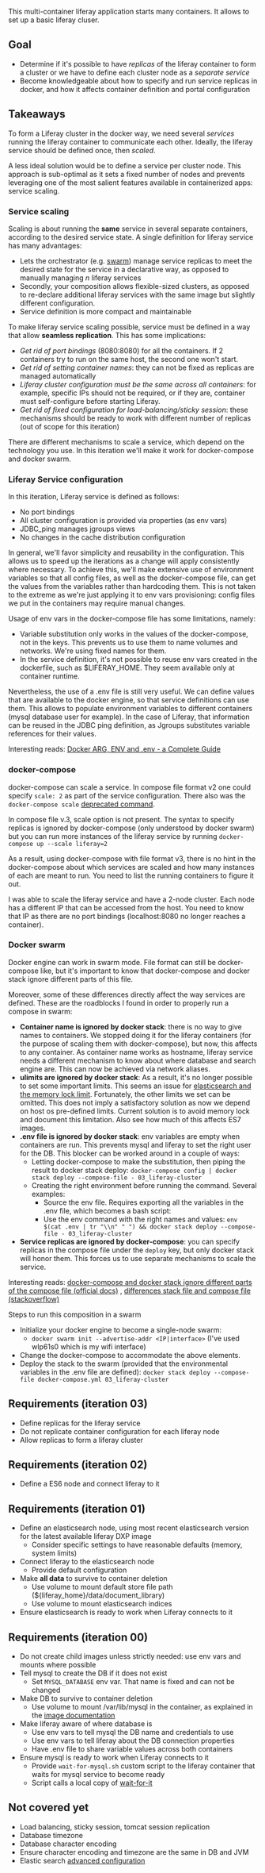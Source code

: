 This multi-container liferay application starts many containers. It allows to set up a basic liferay cluser.

## Goal
* Determine if it's possible to have _replicas_ of the liferay container to form a cluster or we have to define each cluster node as a _separate service_
* Become knowledgeable about how to specify and run service replicas in docker, and  how it affects container definition and portal configuration

## Takeaways
To form a Liferay cluster in the docker way, we need several _services_ running the liferay container to communicate each other. Ideally, the liferay service should be defined once, then _scaled_. 
 
 A less ideal solution would be to define a service per cluster node. This approach is sub-optimal as it sets a fixed number of nodes and prevents leveraging one of the most salient features available in containerized apps: service scaling. 

### Service scaling
Scaling is about running the **same** service in several separate containers, according to the desired service state. A single definition for liferay service has many advantages:
* Lets the orchestrator (e.g. [swarm](https://docs.docker.com/engine/swarm/)) manage service replicas to meet the desired state for the service in a declarative way, as opposed to manually managing _n_ liferay services
* Secondly, your composition allows flexible-sized clusters, as opposed to re-declare additional liferay services with the same image but slightly different configuration. 
* Service definition is more compact and maintainable  
  
To make liferay service scaling possible, service must be defined in a way that allow **seamless replication**. This has some implications:
* _Get rid of port bindings_ (8080:8080) for all the containers. If 2 containers try to run on the same host, the second one won't start.  
* _Get rid of setting container names_: they can not be fixed as replicas are managed automatically
* _Liferay cluster configuration must be the same across all containers_: for example, specific IPs should not be required, or if they are, container must self-configure before starting Liferay.
* _Get rid of fixed configuration for load-balancing/sticky session_: these mechanisms should be ready to work with different number of replicas (out of scope for this iteration) 

There are different mechanisms to scale a service, which depend on the technology you use. In this iteration we'll make it work for docker-compose and docker swarm.
 
### Liferay Service configuration
In this iteration, Liferay service is defined as follows:
* No port bindings 
* All cluster configuration is provided via properties (as env vars)
* JDBC_ping manages jgroups views
* No changes in the cache distribution configuration 

In general, we'll favor simplicity and reusability in the configuration. This allows us to speed up the iterations as a change will apply consistently where necessary. To achieve this, we'll make extensive use of environment variables so that all config files, as well as the docker-compose file, can get the values from the variables rather than hardcoding them. This is not taken to the extreme as we're just applying it to env vars provisioning: config files we put in the containers may require manual changes. 
 
Usage of env vars in the docker-compose file has some limitations, namely:
* Variable substitution only works in the values of the docker-compose, not in the keys. This prevents us to use them to name volumes and networks. We're using fixed names for them. 
* In the service definition, it's not possible to reuse env vars created in the dockerfile, such as $LIFERAY_HOME. They seem available only at container runtime.

Nevertheless, the use of a .env file is still very useful. We can define values that are available to the docker engine, so that service definitions can use them. This allows to populate environment variables to different containers (mysql database user for example). In the case of Liferay, that information can be reused in the JDBC ping definition, as Jgroups substitutes variable references for their values.

Interesting reads: [Docker ARG, ENV and .env - a Complete Guide](https://vsupalov.com/docker-arg-env-variable-guide/)  
   
### docker-compose
docker-compose can scale a service. In compose file format v2 one could specify `scale: 2` as part of the service configuration. There also was the `docker-compose scale` [deprecated command](https://docs.docker.com/compose/reference/scale/).

In compose file v.3, scale option is not present. The syntax to specify replicas is ignored by docker-compose (only understood by docker swarm) but you can run more instances of the liferay service by running `docker-compose up --scale liferay=2`

As a result, using docker-compose with file format v3, there is no hint in the docker-compose about which services are scaled and how many instances of each are meant to run. You need to list the running containers to figure it out.

I was able to scale the liferay service and have a 2-node cluster. Each node has a different IP that can be accessed from the host. You need to know that IP as there are no port bindings (localhost:8080 no longer reaches a container).
 
 ### Docker swarm
Docker engine can work in swarm mode. File format can still be docker-compose like, but it's important to know that docker-compose and docker stack ignore different parts of this file.
 
Moreover, some of these differences directly affect the way services are defined. These are the roadblocks I found in order to properly run a compose in swarm:
 * **Container name is ignored by docker stack**: there is no way to give names to containers. We stopped doing it for the liferay containers (for the purpose of scaling them with docker-compose), but now, this affects to any container. As container name works as hostname, liferay service needs a different mechanism to know about where database and search engine are. This can now be achieved via network aliases.
 * **ulimits are ignored by docker stack**: As a result, it's no longer possible to set some important limits. This seems an issue for [elasticsearch and the memory lock limit](https://stackoverflow.com/questions/55500300/elastic-in-docker-stack-swarm). Fortunately, the other limits we set can be omitted. This does not imply a satisfactory solution as now we depend on host os pre-defined limits. Current solution is to avoid memory lock and document this limitation. Also see how much of this affects ES7 images.
 * **.env file is ignored  by docker stack**: env variables are empty when containers are run. This prevents mysql and liferay to set the right user for the DB. This blocker can be worked around in a couple of ways:
   * Letting docker-compose to make the substitution, then piping the result to docker stack deploy: `docker-compose config | docker stack deploy --compose-file - 03_liferay-cluster`
   * Creating the right environment before running the command. Several examples:
      * Source the env file. Requires exporting all the variables in the .env file, which becomes a bash script:
      * Use the env command with the right names and values: `env $(cat .env | tr "\\n" " ") && docker stack deploy --compose-file - 03_liferay-cluster`
 * **Service replicas are ignored by docker-compose**: you can specify replicas in the compose file under the `deploy` key, but only docker stack will honor them. This forces us to use separate mechanisms to scale the service.

Interesting reads: [docker-compose and docker stack ignore different parts of the compose file (official docs)](https://docs.docker.com/compose/compose-file/#volume-configuration-reference) , [differences stack file and compose file (stackoverflow)](https://stackoverflow.com/questions/43099408/whats-the-difference-between-a-stack-file-and-a-compose-file)  

Steps to run this composition in a swarm
 * Initialize your docker engine to become a single-node swarm:
    * `docker swarm init --advertise-addr <IP|interface>` (I've used wlp61s0 which is my wifi interface)
 * Change the docker-compose to accommodate the above elements.
 * Deploy the stack to the swarm (provided that the environmental variables in the .env file are defined): `docker stack deploy --compose-file docker-compose.yml 03_liferay-cluster`

## Requirements (iteration 03)
* Define replicas for the liferay service
* Do not replicate container configuration for each liferay node
* Allow replicas to form a liferay cluster

## Requirements (iteration 02)
* Define a ES6 node and connect liferay to it

## Requirements (iteration 01)
* Define an elasticsearch node, using most recent elasticsearch version for the latest available liferay DXP image
    * Consider specific settings to have reasonable defaults (memory, system limits)
* Connect liferay to the elasticsearch node
    * Provide default configuration
* Make **all data** to survive to container deletion
    * Use volume to mount default store file path (${liferay_home}/data/document_library)
    * Use volume to mount elasticsearch indices    
* Ensure elasticsearch is ready to work when Liferay connects to it

## Requirements (iteration 00)
* Do not create child images unless strictly needed: use env vars and mounts where possible
* Tell mysql to create the DB if it does not exist
    * Set `MYSQL_DATABASE` env var. That name is fixed and can not be changed
* Make DB to survive to container deletion
    * Use volume to mount /var/lib/mysql in the container, as explained in the [image documentation](https://hub.docker.com/_/mysql/)
* Make liferay aware of where database is
    * Use env vars to tell mysql the DB name and credentials to use
    * Use env vars to tell liferay about the DB connection properties
    * Have .env file to share variable values across both containers 
* Ensure mysql is ready to work when Liferay connects to it
    * Provide `wait-for-mysql.sh` custom script to the liferay container that waits for mysql service to become ready
    * Script calls a local copy of [wait-for-it](https://github.com/vishnubob/wait-for-it)
    
## Not covered yet
* Load balancing, sticky session, tomcat session replication
* Database timezone
* Database character encoding
* Ensure character encoding and timezone are the same in DB and JVM
* Elastic search [advanced configuration](https://www.elastic.co/guide/en/elasticsearch/reference/7.5/docker.html)